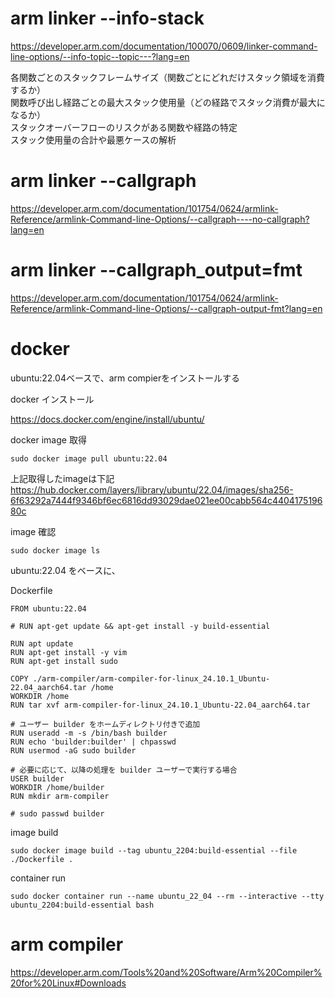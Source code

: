 # arm linker --info-stack
https://developer.arm.com/documentation/100070/0609/linker-command-line-options/--info-topic--topic---?lang=en

各関数ごとのスタックフレームサイズ（関数ごとにどれだけスタック領域を消費するか）  
関数呼び出し経路ごとの最大スタック使用量（どの経路でスタック消費が最大になるか）  
スタックオーバーフローのリスクがある関数や経路の特定  
スタック使用量の合計や最悪ケースの解析  

# arm linker --callgraph
https://developer.arm.com/documentation/101754/0624/armlink-Reference/armlink-Command-line-Options/--callgraph----no-callgraph?lang=en

# arm linker --callgraph_output=fmt
https://developer.arm.com/documentation/101754/0624/armlink-Reference/armlink-Command-line-Options/--callgraph-output-fmt?lang=en


# docker
ubuntu:22.04ベースで、arm compierをインストールする

docker インストール

https://docs.docker.com/engine/install/ubuntu/


docker image 取得

```
sudo docker image pull ubuntu:22.04
```

上記取得したimageは下記
https://hub.docker.com/layers/library/ubuntu/22.04/images/sha256-6f63292a7444f9346bf6ec6816dd93029dae021ee00cabb564c440417519680c


image 確認

```
sudo docker image ls
```


ubuntu:22.04 をベースに、

Dockerfile
```
FROM ubuntu:22.04

# RUN apt-get update && apt-get install -y build-essential

RUN apt update
RUN apt-get install -y vim
RUN apt-get install sudo

COPY ./arm-compiler/arm-compiler-for-linux_24.10.1_Ubuntu-22.04_aarch64.tar /home
WORKDIR /home
RUN tar xvf arm-compiler-for-linux_24.10.1_Ubuntu-22.04_aarch64.tar

# ユーザー builder をホームディレクトリ付きで追加
RUN useradd -m -s /bin/bash builder
RUN echo 'builder:builder' | chpasswd
RUN usermod -aG sudo builder

# 必要に応じて、以降の処理を builder ユーザーで実行する場合
USER builder
WORKDIR /home/builder
RUN mkdir arm-compiler

# sudo passwd builder

```

image build
```
sudo docker image build --tag ubuntu_2204:build-essential --file ./Dockerfile .
```

container run
```
sudo docker container run --name ubuntu_22_04 --rm --interactive --tty ubuntu_2204:build-essential bash
```


# arm compiler

https://developer.arm.com/Tools%20and%20Software/Arm%20Compiler%20for%20Linux#Downloads



